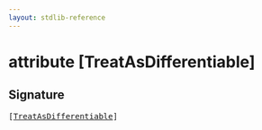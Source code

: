 ```yaml
---
layout: stdlib-reference
---
```


# attribute [TreatAsDifferentiable]

## Signature

<pre>
[<a href="treatasdifferentiable-057">TreatAsDifferentiable</a>]
</pre>

